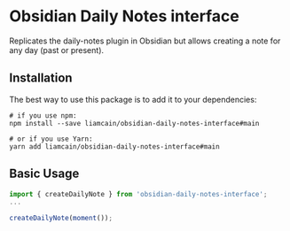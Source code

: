 # Obsidian Daily Notes interface

Replicates the daily-notes plugin in Obsidian but allows creating a note for any day (past or present).

## Installation

The best way to use this package is to add it to your dependencies:

```
# if you use npm:
npm install --save liamcain/obsidian-daily-notes-interface#main

# or if you use Yarn:
yarn add liamcain/obsidian-daily-notes-interface#main
```

## Basic Usage

```ts
import { createDailyNote } from 'obsidian-daily-notes-interface';
...

createDailyNote(moment());
```
